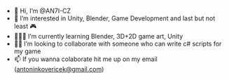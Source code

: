 - 👋 Hi, I’m @AN7I-CZ
- 👀 I’m interested in Unity, Blender, Game Development and last but not least 🎮
- 👨🏽‍🏫 I’m currently learning Blender, 3D+2D game art, Unity
- 🤝🏼 I’m looking to collaborate with someone who can write c# scripts for my game
- 📫 If you wanna colaborate hit me up on my email (antoninkovericek@gmail.com)
<!---
AN7I-CZ/AN7I-CZ is a ✨ special ✨ repository because its `README.md` (this file) appears on your GitHub profile.
You can click the Preview link to take a look at your changes.
--->
